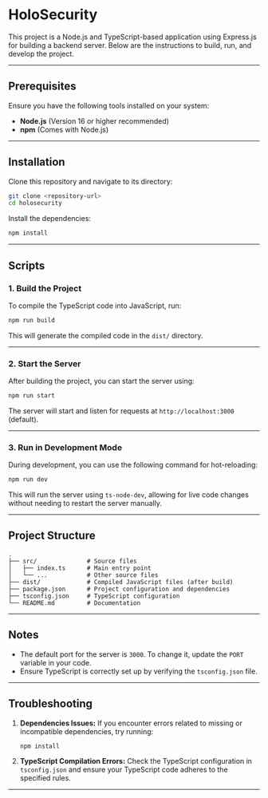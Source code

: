 # HoloSecurity

This project is a Node.js and TypeScript-based application using Express.js for building a backend server. Below are the instructions to build, run, and develop the project.

---

## Prerequisites

Ensure you have the following tools installed on your system:

- **Node.js** (Version 16 or higher recommended)
- **npm** (Comes with Node.js)

---

## Installation

Clone this repository and navigate to its directory:

```bash
git clone <repository-url>
cd holosecurity
```

Install the dependencies:

```bash
npm install
```

---

## Scripts

### 1. **Build the Project**

To compile the TypeScript code into JavaScript, run:

```bash
npm run build
```

This will generate the compiled code in the `dist/` directory.

---

### 2. **Start the Server**

After building the project, you can start the server using:

```bash
npm run start
```

The server will start and listen for requests at `http://localhost:3000` (default).

---

### 3. **Run in Development Mode**

During development, you can use the following command for hot-reloading:

```bash
npm run dev
```

This will run the server using `ts-node-dev`, allowing for live code changes without needing to restart the server manually.

---

## Project Structure

```
.
├── src/              # Source files
│   ├── index.ts      # Main entry point
│   └── ...           # Other source files
├── dist/             # Compiled JavaScript files (after build)
├── package.json      # Project configuration and dependencies
├── tsconfig.json     # TypeScript configuration
└── README.md         # Documentation
```

---

## Notes

- The default port for the server is `3000`. To change it, update the `PORT` variable in your code.
- Ensure TypeScript is correctly set up by verifying the `tsconfig.json` file.

---

## Troubleshooting

1. **Dependencies Issues:**
   If you encounter errors related to missing or incompatible dependencies, try running:
   ```bash
   npm install
   ```

2. **TypeScript Compilation Errors:**
   Check the TypeScript configuration in `tsconfig.json` and ensure your TypeScript code adheres to the specified rules.

---



